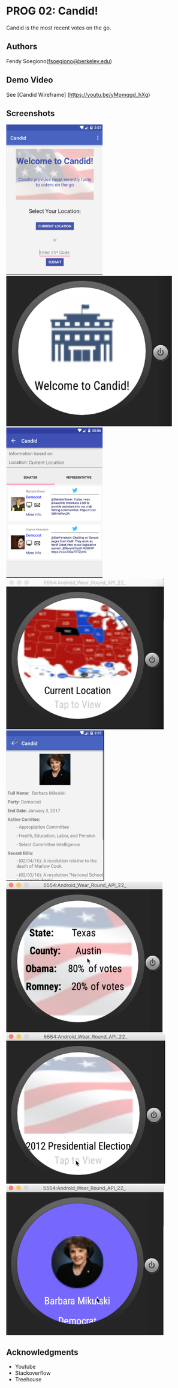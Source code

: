 # PROG 02: Candid!

Candid is the most recent votes on the go.

## Authors

Fendy Soegiono([fsoegiono@berkeley.edu](mailto:fsoegiono@berkeley.edu))

## Demo Video

See [Candid Wireframe] (https://youtu.be/yMpmqgd_hXg)

## Screenshots

<!-- <img src="screenshots/main.png" height="400" alt="Screenshot"/> -->
<img src="screenshots/Screen Shot 2016-03-03 at 12.08.01 AM.png" height="400" alt="Screenshot"/>
<img src="screenshots/Screen Shot 2016-03-03 at 12.08.08 AM.png" height="400" alt="Screenshot"/>
<img src="screenshots/Screen Shot 2016-03-03 at 12.08.14 AM.png" height="400" alt="Screenshot"/>
<img src="screenshots/Screen Shot 2016-03-03 at 12.08.26 AM.png" height="400" alt="Screenshot"/>
<img src="screenshots/Screen Shot 2016-03-03 at 12.08.32 AM.png" height="400" alt="Screenshot"/>
<img src="screenshots/Screen Shot 2016-03-03 at 12.09.30 AM.png" height="400" alt="Screenshot"/>
<img src="screenshots/Screen Shot 2016-03-03 at 12.08.49 AM.png" height="400" alt="Screenshot"/>
<img src="screenshots/Screen Shot 2016-03-03 at 12.08.59 AM.png" height="400" alt="Screenshot"/>



## Acknowledgments

* Youtube
* Stackoverflow
* Treehouse
